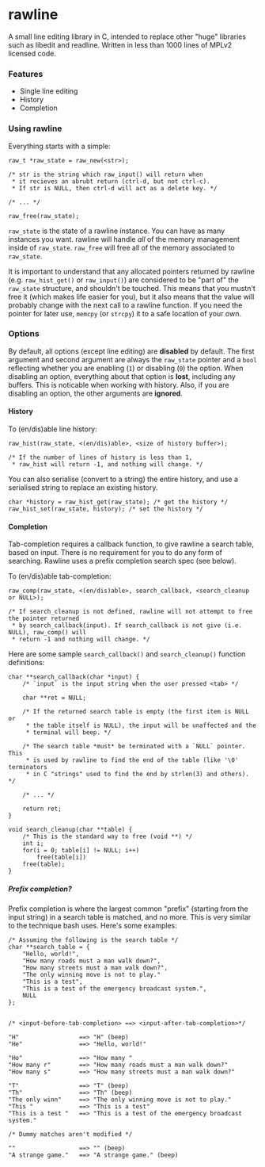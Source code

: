 rawline
=======

A small line editing library in C, intended to replace other "huge" libraries
such as libedit and readline. Written in less than 1000 lines of MPLv2 licensed
code.

### Features ###

* Single line editing
* History
* Completion

### Using rawline ###

Everything starts with a simple:
```
raw_t *raw_state = raw_new(<str>);

/* str is the string which raw_input() will return when
 * it recieves an abrubt return (ctrl-d, but not ctrl-c).
 * If str is NULL, then ctrl-d will act as a delete key. */

/* ... */

raw_free(raw_state);
```

`raw_state` is the state of a rawline instance. You can have as many instances you want. rawline will handle _all_ of
the memory management inside of `raw_state`. `raw_free` will free all of the memory associated to `raw_state`.

It is important to understand that any allocated pointers returned by rawline (e.g. `raw_hist_get()` or `raw_input()`) are
considered to be "part of" the `raw_state` structure, and shouldn't be touched. This means that you mustn't free it (which makes
life easier for you), but it also means that the value will probably change with the next call to a rawline function. If you
need the pointer for later use, `memcpy` (or `strcpy`) it to a safe location of your own.

### Options ###

By default, all options (except line editing) are **disabled** by default. The first argument and second argument are always
the `raw_state` pointer and a `bool` reflecting whether you are enabling (`1`) or disabling (`0`) the option. When disabling
an option, everything about that option is __lost__, including any buffers. This is noticable when working with history. Also,
if you are disabling an option, the other arguments are **ignored**.

#### History ####

To (en/dis)able line history:
```
raw_hist(raw_state, <(en/dis)able>, <size of history buffer>);

/* If the number of lines of history is less than 1,
 * raw_hist will return -1, and nothing will change. */
```

You can also serialise (convert to a string) the entire history, and use a serialised string to replace an existing history.

```
char *history = raw_hist_get(raw_state); /* get the history */
raw_hist_set(raw_state, history); /* set the history */
```

#### Completion ####

Tab-completion requires a callback function, to give rawline a search table, based on input. There is no requirement for you to do any form of searching. Rawline uses a prefix completion search spec (see below).

To (en/dis)able tab-completion:
```
raw_comp(raw_state, <(en/dis)able>, search_callback, <search_cleanup or NULL>);

/* If search_cleanup is not defined, rawline will not attempt to free the pointer returned
 * by search_callback(input). If search_callback is not give (i.e. NULL), raw_comp() will
 * return -1 and nothing will change. */
```

Here are some sample `search_callback()` and `search_cleanup()` function definitions:

```
char **search_callback(char *input) {
	/* `input` is the input string when the user pressed <tab> */

	char **ret = NULL;

	/* If the returned search table is empty (the first item is NULL or
	 * the table itself is NULL), the input will be unaffected and the
	 * terminal will beep. */

	/* The search table *must* be terminated with a `NULL` pointer. This
	 * is used by rawline to find the end of the table (like '\0' terminators
	 * in C "strings" used to find the end by strlen(3) and others). */

	/* ... */

	return ret;
}

void search_cleanup(char **table) {
	/* This is the standard way to free (void **) */
	int i;
	for(i = 0; table[i] != NULL; i++)
		free(table[i])
	free(table);
}
```

##### Prefix completion? #####

Prefix completion is where the largest common "prefix" (starting from the input string) in a search table is matched, and no more. This is very similar to the technique bash uses. Here's some examples:

```
/* Assuming the following is the search table */
char **search_table = {
	"Hello, world!",
	"How many roads must a man walk down?",
	"How many streets must a man walk down?",
	"The only winning move is not to play."
	"This is a test",
	"This is a test of the emergency broadcast system.",
	NULL
};


/* <input-before-tab-completion> ==> <input-after-tab-completion>*/

"H"					==> "H" (beep)
"He"				==> "Hello, world!"

"Ho"				==> "How many "
"How many r"		==> "How many roads must a man walk down?"
"How many s"		==> "How many streets must a man walk down?"

"T"					==> "T" (beep)
"Th"				==> "Th" (beep)
"The only winn"		==> "The only winning move is not to play."
"This "				==> "This is a test"
"This is a test "	==> "This is a test of the emergency broadcast system."

/* Dummy matches aren't modified */

""					==> "" (beep)
"A strange game."	==> "A strange game." (beep)
```
